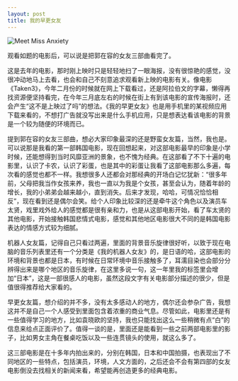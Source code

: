 ```yaml
---
layout: post
title: 我的早更女友
---
```

<img src="http://www.lattespirit.com/assets/meet-miss-anxiety.jpg" alt="Meet Miss Anxiety"/>

观看如题的电影后，可以说是把郭在容的女友三部曲看完了。

这是去年的电影，那时刚上映时只是轻轻地扫了一眼海报，没有很惊艳的感觉，没很冲动地马上去看，也会和自己不刻意追求观看新上映的电影有关。像电影《Taken3》，今年二月份的时候就在网上下载看过，还是阿拉伯文的字幕，懒得再找资源便坚持看完，在今年三月底左右的时候在街上有到该电影的宣传海报时，还会产生“这不是上映过了吗”的想法。《我的早更女友》也是用手机里的某视频应用下载来看的，不想打广告就没写出来是什么手机应用，只是想表达看该电影的背景是一个较为随便的环境而已。

提到郭在容的女友三部曲，想必大家印象最深的还是野蛮女友篇，当然，我也是。可以说那是我看的第一部韩国电影，现在回想起来，对这部电影最早的印象是小学时候，还能想得到当时风靡亚洲的景象，也不愧为经典。在这部看了不下十遍的电影里，认识了卡农，认识了彩蛋，也是其中的彩蛋让我看了这部电影那么多遍，每次看的感觉也都不一样。我想很多人还都会对那经典的开场白记忆犹新：“很多年前，父母把我当作女孩来养，我也一直以为我是个女孩，甚至会认为，随着年龄的增长，我的小弟弟会越来越小，直到消失。后来才发现，哈哈，可情况恰恰相反”，现在看到还是偶尔会笑。给个人印象比较深的还是牵牛这个角色以及演员车太贤，戏里戏外给人的感觉都是很有亲和力，也是从这部电影开始，看了车太贤的其他电影，开始接触韩国悲情式电影，感觉和其他地区电影很大不同的是韩国电影表达的情感方式较为细腻。

机器人女友篇，记得自己只看过两遍，里面的背景音乐旋律很好听，以致于现在电脑的音乐列表里还有一个分类是《我的机器人女友》的，是日语的哈，这部电影的环境和背景也都是日本，有时候在日常环境中音乐接触多了，耳濡目染也会部分分辨得出来是哪个地区的音乐旋律，在这里多说一句，这一年里我的标签里会增加“日本”，这是一部很感人的电影，虽然这段文字有关电影部分描述的很少，但是值很得推荐给大家看的。

早更女友篇，想介绍的并不多，没有太多感动人的地方，偶尔还会参杂广告，我想这并不是自己一个人感受到里面包含着浓重的商业气息。尽管如此，电影里还是有一些值得学习的地方，比如袁晓欧的坚持，我也只能找出这么一些稍微有点“白”的信息来给点正面评价了。值得一谈的是，里面还是能看到一些之前两部电影里的影子，比如男女主角在餐桌吃饭以及一些连贯镜头的使用，就这么多了。

这三部电影是在十多年内拍出来的，分别在韩国，日本和中国拍摄，也表现出了不同地区的一些特点，包括演员，环境，人文方面的，之后还会不会有第四部的女友电影倒没去找相关的新闻来看，希望能再创造更多的经典电影。
